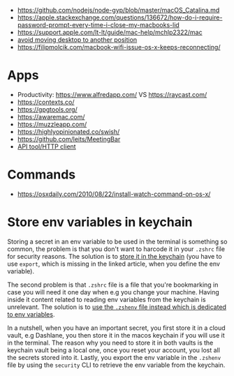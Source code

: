 - https://github.com/nodejs/node-gyp/blob/master/macOS_Catalina.md
- https://apple.stackexchange.com/questions/136672/how-do-i-require-password-prompt-every-time-i-close-my-macbooks-lid
- https://support.apple.com/lt-lt/guide/mac-help/mchlp2322/mac
- [avoid moving desktop to another position](https://osxdaily.com/2011/11/12/stop-spaces-rearranging-mac-os-x/)
- https://filipmolcik.com/macbook-wifi-issue-os-x-keeps-reconnecting/

# Apps

- Productivity: https://www.alfredapp.com/ VS https://raycast.com/
- https://contexts.co/
- https://gpgtools.org/
- https://awaremac.com/
- https://muzzleapp.com/
- https://highlyopinionated.co/swish/
- https://github.com/leits/MeetingBar
- [API tool/HTTP client](https://paw.cloud/)

# Commands

- https://osxdaily.com/2010/08/22/install-watch-command-on-os-x/

# Store env variables in keychain

Storing a secret in an env variable to be used in the terminal is something so common, the problem is that you don't want to harcode it in your `.zshrc` file for security reasons. The solution is to [store it in the keychain](https://medium.com/@johnjjung/how-to-store-sensitive-environment-variables-on-macos-76bd5ba464f6) (you have to use `export`, which is missing in the linked article, when you define the env variable).

The second problem is that `.zshrc` file is a file that you're bookmarking in case you will need it one day when e.g you change your machine. Having inside it content related to reading env variables from the keychain is unrelevant. The solution is to [use the `.zshenv` file instead which is dedicated to env variables](http://zsh.sourceforge.net/Intro/intro_3.html).

In a nutshell, when you have an important secret, you first store it in a cloud vault, e.g Dashlane, you then store it in the macos keychain if you will use it in the terminal. The reason why you need to store it in both vaults is the keychain vault being a local one, once you reset your account, you lost all the secrets stored into it. Lastly, you export the env variable in the `.zshenv` file by using the `security` CLI to retrieve the env variable from the keychain.
